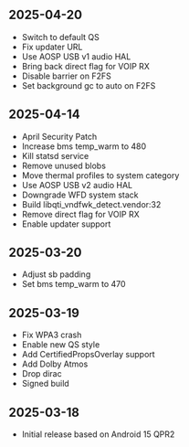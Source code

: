 ## 2025-04-20
- Switch to default QS
- Fix updater URL
- Use AOSP USB v1 audio HAL
- Bring back direct flag for VOIP RX
- Disable barrier on F2FS
- Set background gc to auto on F2FS

## 2025-04-14
- April Security Patch
- Increase bms temp_warm to 480
- Kill statsd service
- Remove unused blobs
- Move thermal profiles to system category
- Use AOSP USB v2 audio HAL
- Downgrade WFD system stack
- Build libqti_vndfwk_detect.vendor:32
- Remove direct flag for VOIP RX
- Enable updater support
## 2025-03-20
- Adjust sb padding
- Set bms temp_warm to 470
## 2025-03-19
- Fix WPA3 crash
- Enable new QS style
- Add CertifiedPropsOverlay support
- Add Dolby Atmos
- Drop dirac
- Signed build
## 2025-03-18
- Initial release based on Android 15 QPR2
